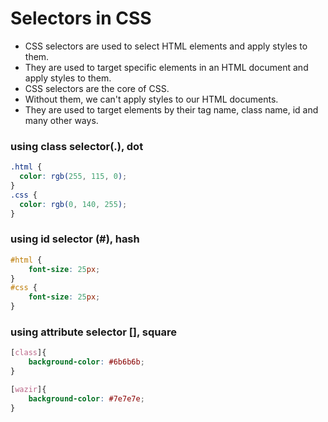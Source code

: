 
# Selectors in CSS

- CSS selectors are used to select HTML elements and apply styles to them. 
- They are used to target specific elements in an HTML document and apply styles to them. 
- CSS selectors are the core of CSS. 
- Without them, we can't apply styles to our HTML documents. 
- They are used to target elements by their tag name, class name, id and many other ways.

### using class selector(.), dot
```css
.html {
  color: rgb(255, 115, 0);
}
.css {
  color: rgb(0, 140, 255);
}
```
### using id selector (#), hash 
```css
#html {
    font-size: 25px;
}
#css {
    font-size: 25px;
}
```
### using attribute selector [], square 
```css
[class]{
    background-color: #6b6b6b;
}

[wazir]{
    background-color: #7e7e7e;
}
```
